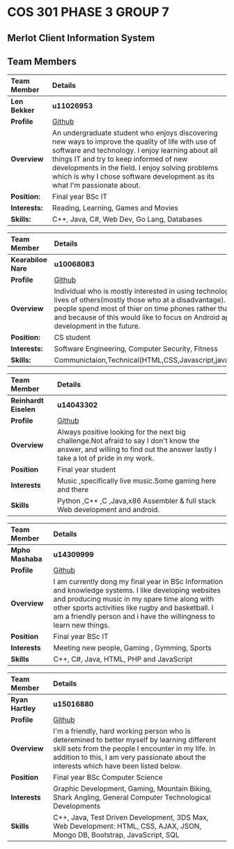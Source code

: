 # **COS 301 PHASE 3 GROUP 7**

## **Merlot Client Information System**

## **Team Members**

|Team Member | Details | 
| :---         | :---         |    
|**Len Bekker**|   **u11026953**    |
|**Profile** |[Github](https://github.com/LenBekker)|
|**Overview**|An undergraduate student who enjoys discovering new ways to improve the quality of life with use of software and technology. I enjoy learning about all things IT and try to keep informed of new developments in the field. I enjoy solving problems which is why I chose software development as its what I'm passionate about.|
|**Position:** |Final year BSc IT|
|**Interests:** |Reading, Learning, Games and Movies|
|**Skills:**|C++, Java, C#, Web Dev, Go Lang, Databases|

|Team Member | Details | 
| :---         | :---         |    
|**Kearabiloe Nare**|   **u10068083**    |
|**Profile** |[Github](https://github.com/KearabiloeNare)|
|**Overview**| Individual who is mostly interested in using technology to better the lives of others(mostly those who at a disadvantage).  I feel most people spend most of thier on time phones rather than computers and because of this would like to focus on Android application development in the future. |
|**Position:** |CS student|
|**Interests:** |Software Engineering, Computer Security, Fitness|
|**Skills:**|Communictaion,Technical(HTML,CSS,Javascript,java,C++,MongoDB)|

|Team Member | Details | 
| :---         | :---         |    
|**Reinhardt Eiselen**|    **u14043302**   |
|**Profile** | [Github](https://github.com/EiselenR)|
|**Overview**|Always positive looking for the next big challenge.Not afraid to say I don't know the answer, and willing to find out the answer lastly I take  a lot of pride in my work.|
|**Position**|Final year student|
|**Interests**|Music ,specifically live music.Some gaming here and there|
|**Skills**| Python ,C++ ,C ,Java,x86 Assembler & full stack Web development and android.|


|Team Member | Details | 
| :---         | :---         |    
|**Mpho Mashaba**|    **u14309999**   |
|**Profile** |[Github](https://github.com/MphoMashaba)|
|**Overview**| I am currently dong my final year in BSc Information and knowledge systems. I like developing websites and producing music in my spare time along with other sports activities like rugby and basketball. I am a friendly person and i have the willingness to learn new things. |
|**Position** |Final year BSc IT|
|**Interests** | Meeting new people, Gaming , Gymming, Sports|
|**Skills**|C++, C#, Java, HTML, PHP and JavaScript|

|Team Member | Details | 
| :---         | :---         |  
|**Ryan Hartley**|    **u15016880**   |
|**Profile** |[Github](https://github.com/RyanH08)|
|**Overview**|I'm a friendly, hard working person who is deteremined to better myself by learning different skill sets from the people I encounter in my life. In addition to this, I am very passionate about the interests which have been listed below.   |
|**Position** |Final year BSc Computer Science|
|**Interests** |Graphic Development, Gaming, Mountain Biking, Shark Angling, General Computer Technological Developments|
|**Skills**|C++, Java, Test Driven Development, 3DS Max, Web Development: HTML, CSS, AJAX, JSON, Mongo DB, Bootstrap, JavaScript, SQL|






